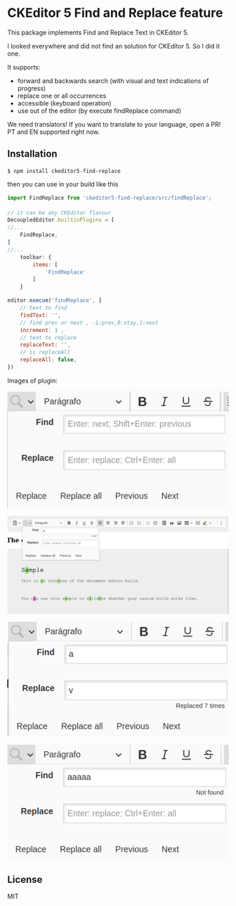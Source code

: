 CKEditor 5 Find and Replace feature
============================

This package implements Find and Replace Text in CKEditor 5.

I looked everywhere and did not find an solution for CKEditor 5. So I did it one.

It supports:
- forward and backwards search (with visual and text indications of progress)
- replace one or all occurrences
- accessible (keyboard operation)
- use out of the editor (by execute findReplace command)

We need translators! If you want to translate to your language, open a PR!
PT and EN supported right now.

## Installation
```shell script
$ npm install ckeditor5-find-replace
```

then you can use in your build like this

```javascript
import FindReplace from 'ckeditor5-find-replace/src/findReplace';

// it can be any CKEditor flavour
DecoupledEditor.builtinPlugins = [
//...
	FindReplace,
]
//...
	toolbar: {
		items: [
			'FindReplace'
        ]
    }
```

```javascript
editor.execue('findReplace', {
    // text to find
    findText: '',
    // find prev or next , -1:prev,0:stay,1:next
    increment: 1 ,
    // text to replace
    replaceText: '',
    // is replaceAll
    replaceAll: false,
})
```


Images of plugin:

![Plugin](docs/plugin.png)

![Search in action](docs/search.png)

![replace](docs/replace-all.png)

![Not found](docs/not-found.png)

## License

MIT

